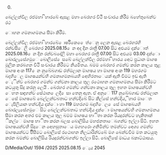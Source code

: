 0.

බෙල්ලන්විල රජමහා ිහාරබේ ඇසළ මහා බෙරහර වීථී සංචාරය කිරීම බහේතුබෙන්ව රථ

ොහන ගමනාගමනය සීමා කිරීම.

බෙල්ලන්විල රජමහා ිහාරබේ ොර්ෂිකෙ ෙෙත්ෙනු ලෙන ඇසළ බෙරහරහි රන්වසීෙලී බෙරහර 2025.08.15 ෙන අද දින රාත්‍රී 07.00 සිට අළුයම දක්ොත් 2025.08.16 ෙන දින රන්වබදෝලි මහා බෙරහර රාත්‍රී 07.00 සිට අළුයම 03.00 දක්ො බොරලැසේගමුෙ බොලිසේ ෙසබේ බෙල්ලන්විල රජමහා ිහාරය අෙට ප්‍රධාන මාගෂ මූලික කරබගන වීථි සංචාරය කිරීමට නියමිතය. බමම බෙරහර ගමන්ව කරන කාලය තුළ මාගෂ අංක 117 ෙන නුබේබගාඩ රත්මලාන මාගෂය හා මාගෂ අංක 119 මහරගම බදහිෙල මාගෂයන්වහි ගමනාගමනබයහි අෙහිරතාෙයක් ඇති වීමට ඉඩ ඇති ෙැින්ව බෙරහර ගමන්ව ගන්වනා කාලය තුල රථොහන ගමනාගමනය සීමා කිරීමට කටයුතු සිදු කරනු ලෙයි . බෙරහර ගමන්ව ගන්වනා කාලය තුල ඉහත මාගෂයන්වහි ෙහත සඳහන්ව සේථාන ෙලදී ෙසා තෙනු ඇත. ඒ අනුෙ 117 නුබේබගාඩ රත්මලාන ෙසේ මාගෂබේ බෙල්ලන්වබතාට හන්වදිබේ සිට කීල්සේ හන්වදිය, ිහාර මාෙත ෙැපිලියාන හන්වදිය දක්ො හා 119 මහරගම බදහිෙල ෙසේ මාගෂබයහි බොරලැසේගමුෙ සිට බෙල්ලන්වබතාට හන්වදිය දක්ො මාගෂයන්වහි ගමනාගමනය සීමා කරන අතර එම කාලය තුල බමම මාගෂය භාිතා කරන රියදුරන්වට හැකිතාක් ිකල්ෙ මාගෂ භාිතා කරන බලස බොලිසිය මහජනතාෙබගන්ව ඉල්ලා සිටී. ඉහත මාගෂයන්වහි සිදුෙන අෙහසුතාෙය මගහරො ගනිමින්ව තමන්වට අෙශ්‍ය ගමන්ව මාගෂයන්වට පිිසීමට බොලිසේ රථොහන නිලධාරින්වබේ මග බෙන්වවීම මත කටයුතු කරන බමන්ව බොලිසිය රියදුරන්වබගන්ව ඉල්ලා සිටී. බොලිසේ මාධය බකාට්ඨාසය.

D/Media/Out/ 1594 /2025 2025.08.15 ෙැය 2045